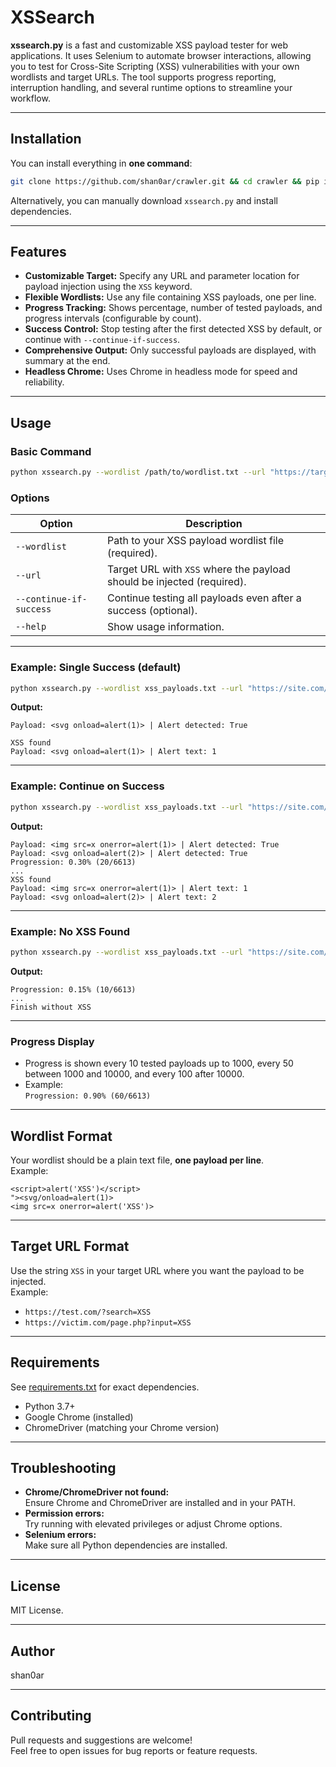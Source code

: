 # XSSearch

**xssearch.py** is a fast and customizable XSS payload tester for web applications. It uses Selenium to automate browser interactions, allowing you to test for Cross-Site Scripting (XSS) vulnerabilities with your own wordlists and target URLs. The tool supports progress reporting, interruption handling, and several runtime options to streamline your workflow.

---

## Installation

You can install everything in **one command**:

```bash
git clone https://github.com/shan0ar/crawler.git && cd crawler && pip install -r requirements.txt
```

Alternatively, you can manually download `xssearch.py` and install dependencies.

---

## Features

- **Customizable Target:** Specify any URL and parameter location for payload injection using the `XSS` keyword.
- **Flexible Wordlists:** Use any file containing XSS payloads, one per line.
- **Progress Tracking:** Shows percentage, number of tested payloads, and progress intervals (configurable by count).
- **Success Control:** Stop testing after the first detected XSS by default, or continue with `--continue-if-success`.
- **Comprehensive Output:** Only successful payloads are displayed, with summary at the end.
- **Headless Chrome:** Uses Chrome in headless mode for speed and reliability.

---

## Usage

### Basic Command

```bash
python xssearch.py --wordlist /path/to/wordlist.txt --url "https://target.com/search?query=XSS"
```

### Options

| Option                   | Description                                                                                                  |
|--------------------------|--------------------------------------------------------------------------------------------------------------|
| `--wordlist`             | Path to your XSS payload wordlist file (required).                                                           |
| `--url`                  | Target URL with `XSS` where the payload should be injected (required).                                       |
| `--continue-if-success`  | Continue testing all payloads even after a success (optional).                                               |
| `--help`                 | Show usage information.                                                                                      |

---

### Example: Single Success (default)

```bash
python xssearch.py --wordlist xss_payloads.txt --url "https://site.com/search?q=XSS"
```

**Output:**
```
Payload: <svg onload=alert(1)> | Alert detected: True

XSS found
Payload: <svg onload=alert(1)> | Alert text: 1
```

---

### Example: Continue on Success

```bash
python xssearch.py --wordlist xss_payloads.txt --url "https://site.com/search?q=XSS" --continue-if-success
```

**Output:**
```
Payload: <img src=x onerror=alert(1)> | Alert detected: True
Payload: <svg onload=alert(2)> | Alert detected: True
Progression: 0.30% (20/6613)
...
XSS found
Payload: <img src=x onerror=alert(1)> | Alert text: 1
Payload: <svg onload=alert(2)> | Alert text: 2
```

---

### Example: No XSS Found

```bash
python xssearch.py --wordlist xss_payloads.txt --url "https://site.com/search?q=XSS"
```

**Output:**
```
Progression: 0.15% (10/6613)
...
Finish without XSS
```

---

### Progress Display

- Progress is shown every 10 tested payloads up to 1000, every 50 between 1000 and 10000, and every 100 after 10000.
- Example:  
  `Progression: 0.90% (60/6613)`

---

## Wordlist Format

Your wordlist should be a plain text file, **one payload per line**.  
Example:
```
<script>alert('XSS')</script>
"><svg/onload=alert(1)>
<img src=x onerror=alert('XSS')>
```

---

## Target URL Format

Use the string `XSS` in your target URL where you want the payload to be injected.  
Example:
- `https://test.com/?search=XSS`
- `https://victim.com/page.php?input=XSS`

---

## Requirements

See [requirements.txt](requirements.txt) for exact dependencies.

- Python 3.7+
- Google Chrome (installed)
- ChromeDriver (matching your Chrome version)

---

## Troubleshooting

- **Chrome/ChromeDriver not found:**  
  Ensure Chrome and ChromeDriver are installed and in your PATH.
- **Permission errors:**  
  Try running with elevated privileges or adjust Chrome options.
- **Selenium errors:**  
  Make sure all Python dependencies are installed.

---

## License

MIT License.

---

## Author

shan0ar

---

## Contributing

Pull requests and suggestions are welcome!  
Feel free to open issues for bug reports or feature requests.
